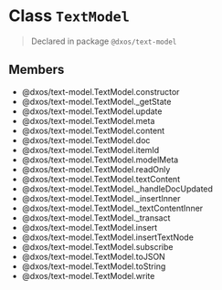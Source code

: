 # Class `TextModel`
> Declared in package `@dxos/text-model`

## Members
- @dxos/text-model.TextModel.constructor
- @dxos/text-model.TextModel._getState
- @dxos/text-model.TextModel.update
- @dxos/text-model.TextModel.meta
- @dxos/text-model.TextModel.content
- @dxos/text-model.TextModel.doc
- @dxos/text-model.TextModel.itemId
- @dxos/text-model.TextModel.modelMeta
- @dxos/text-model.TextModel.readOnly
- @dxos/text-model.TextModel.textContent
- @dxos/text-model.TextModel._handleDocUpdated
- @dxos/text-model.TextModel._insertInner
- @dxos/text-model.TextModel._textContentInner
- @dxos/text-model.TextModel._transact
- @dxos/text-model.TextModel.insert
- @dxos/text-model.TextModel.insertTextNode
- @dxos/text-model.TextModel.subscribe
- @dxos/text-model.TextModel.toJSON
- @dxos/text-model.TextModel.toString
- @dxos/text-model.TextModel.write
